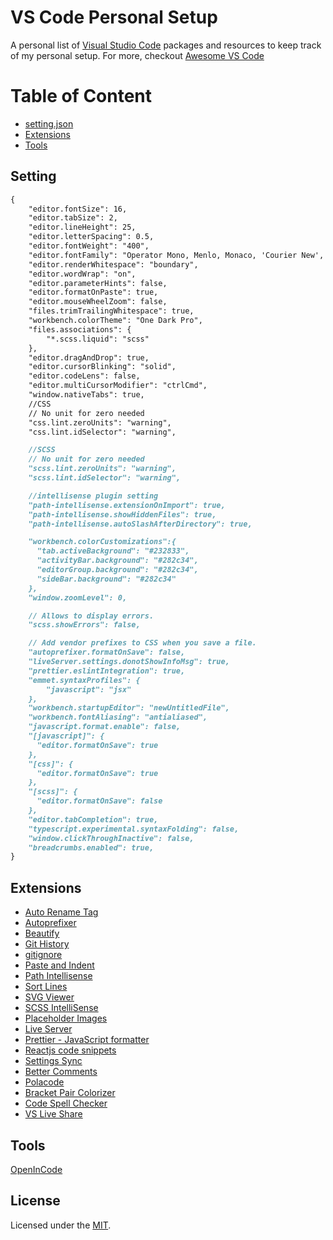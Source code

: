 # VS Code Personal Setup
A personal list of [Visual Studio Code](https://code.visualstudio.com/) packages and resources to keep track of my personal setup.
For more, checkout [Awesome VS Code](https://github.com/viatsko/awesome-vscode)

# Table of Content
- [setting.json](#setting)
- [Extensions](#extensions)
- [Tools](#tools)

## Setting
```markdown
{
    "editor.fontSize": 16,
    "editor.tabSize": 2,
    "editor.lineHeight": 25,
    "editor.letterSpacing": 0.5,
    "editor.fontWeight": "400",
    "editor.fontFamily": "Operator Mono, Menlo, Monaco, 'Courier New', monospace",
    "editor.renderWhitespace": "boundary",
    "editor.wordWrap": "on",
    "editor.parameterHints": false,
    "editor.formatOnPaste": true,
    "editor.mouseWheelZoom": false,
    "files.trimTrailingWhitespace": true,
    "workbench.colorTheme": "One Dark Pro",
    "files.associations": {
        "*.scss.liquid": "scss"
    },
    "editor.dragAndDrop": true,
    "editor.cursorBlinking": "solid",
    "editor.codeLens": false,
    "editor.multiCursorModifier": "ctrlCmd",
    "window.nativeTabs": true,
    //CSS
    // No unit for zero needed
    "css.lint.zeroUnits": "warning",
    "css.lint.idSelector": "warning",

    //SCSS
    // No unit for zero needed
    "scss.lint.zeroUnits": "warning",
    "scss.lint.idSelector": "warning",

    //intellisense plugin setting
    "path-intellisense.extensionOnImport": true,
    "path-intellisense.showHiddenFiles": true,
    "path-intellisense.autoSlashAfterDirectory": true,

    "workbench.colorCustomizations":{
      "tab.activeBackground": "#232833",
      "activityBar.background": "#282c34",
      "editorGroup.background": "#282c34",
      "sideBar.background": "#282c34"
    },
    "window.zoomLevel": 0,

    // Allows to display errors.
    "scss.showErrors": false,

    // Add vendor prefixes to CSS when you save a file.
    "autoprefixer.formatOnSave": false,
    "liveServer.settings.donotShowInfoMsg": true,
    "prettier.eslintIntegration": true,
    "emmet.syntaxProfiles": {
        "javascript": "jsx"
    },
    "workbench.startupEditor": "newUntitledFile",
    "workbench.fontAliasing": "antialiased",
    "javascript.format.enable": false,
    "[javascript]": {
      "editor.formatOnSave": true
    },
    "[css]": {
      "editor.formatOnSave": true
    },
    "[scss]": {
      "editor.formatOnSave": false
    },
    "editor.tabCompletion": true,
    "typescript.experimental.syntaxFolding": false,
    "window.clickThroughInactive": false,
    "breadcrumbs.enabled": true,
}
```
## Extensions
- [Auto Rename Tag](https://marketplace.visualstudio.com/items?itemName=formulahendry.auto-rename-tag)
- [Autoprefixer](https://marketplace.visualstudio.com/items?itemName=mrmlnc.vscode-autoprefixer)
- [Beautify](https://marketplace.visualstudio.com/items?itemName=HookyQR.beautify)
- [Git History](https://marketplace.visualstudio.com/items?itemName=donjayamanne.githistory)
- [gitignore](https://marketplace.visualstudio.com/items?itemName=codezombiech.gitignore)
- [Paste and Indent](https://marketplace.visualstudio.com/items?itemName=Rubymaniac.vscode-paste-and-indent)
- [Path Intellisense](https://marketplace.visualstudio.com/items?itemName=christian-kohler.path-intellisense)
- [Sort Lines](https://marketplace.visualstudio.com/items?itemName=Tyriar.sort-lines)
- [SVG Viewer](https://marketplace.visualstudio.com/items?itemName=cssho.vscode-svgviewer)
- [SCSS IntelliSense](https://marketplace.visualstudio.com/items?itemName=mrmlnc.vscode-scss)
- [Placeholder Images](https://marketplace.visualstudio.com/items?itemName=JakeWilson.vscode-placeholder-images)
- [Live Server](https://marketplace.visualstudio.com/items?itemName=ritwickdey.LiveServer)
- [Prettier - JavaScript formatter](https://marketplace.visualstudio.com/items?itemName=esbenp.prettier-vscode)
- [Reactjs code snippets](https://marketplace.visualstudio.com/items?itemName=xabikos.ReactSnippets)
- [Settings Sync](https://marketplace.visualstudio.com/items?itemName=Shan.code-settings-sync)
- [Better Comments](https://marketplace.visualstudio.com/items?itemName=aaron-bond.better-comments)
- [Polacode](https://marketplace.visualstudio.com/items?itemName=pnp.polacode)
- [Bracket Pair Colorizer](https://marketplace.visualstudio.com/items?itemName=CoenraadS.bracket-pair-colorizer)
- [Code Spell Checker](https://marketplace.visualstudio.com/items?itemName=streetsidesoftware.code-spell-checker)
- [VS Live Share](https://marketplace.visualstudio.com/items?itemName=MS-vsliveshare.vsliveshare)

## Tools
[OpenInCode](https://github.com/sozercan/OpenInCode)

## License
Licensed under the [MIT](https://github.com/vikrantnegi/vscode-personal-preference-setting/blob/master/LICENSE).
